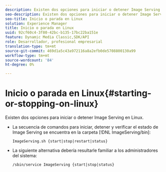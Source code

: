 ```yaml
---
description: Existen dos opciones para iniciar o detener Image Serving en Linux.
seo-description: Existen dos opciones para iniciar o detener Image Serving en Linux.
seo-title: Inicio o parada en Linux
solution: Experience Manager
title: Inicio o parada en Linux
uuid: 92cf60c4-3f80-42bc-b135-17bc22ba151e
feature: Dynamic Media Classic,SDK/API
role: Desarrollador, profesional empresarial
translation-type: tm+mt
source-git-commit: 469d1a5c43a972116a8a2efb0de5708800130a99
workflow-type: tm+mt
source-wordcount: '84'
ht-degree: 0%

---
```



# Inicio o parada en Linux{#starting-or-stopping-on-linux}

Existen dos opciones para iniciar o detener Image Serving en Linux.

* La secuencia de comandos para iniciar, detener y verificar el estado de Image Serving se encuentra en la carpeta [!DNL ImageServing/bin]:

   `ImageServing.sh {start|stop|restart|status}`
* La siguiente alternativa debería resultarle familiar a los administradores del sistema:

   `/sbin/service ImageServing {start|stop|status}`
